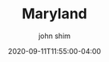 ---
date: 2020-09-11T11:55:00-04:00
title: "Maryland"
ab: "MD"
seo_title: "List of all current and former Maryland Governor"
description: List of all current and former Maryland Governor
author: john shim
url: /maryland/
weight: 1
---